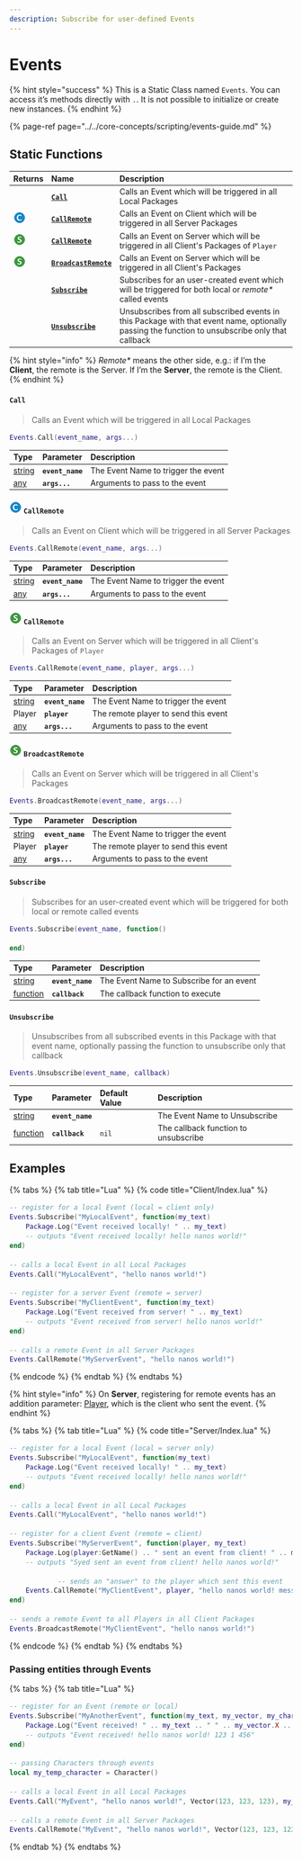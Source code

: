 ```yaml
---
description: Subscribe for user-defined Events
---
```


# Events

{% hint style="success" %}
This is a Static Class named `Events`. You can access it’s methods directly with `.`. It is not possible to initialize or create new instances.
{% endhint %}

{% page-ref page="../../core-concepts/scripting/events-guide.md" %}

## Static Functions

| Returns | Name | Description |
| :--- | :--- | :--- |
|  | [**`Call`**](events.md#call) | Calls an Event which will be triggered in all Local Packages |
| [![](../../.gitbook/assets/client-only.png)](../../core-concepts/scripting/authority-concepts.md) | [**`CallRemote`**](events.md#callremote) | Calls an Event on Client which will be triggered in all Server Packages |
| [![](../../.gitbook/assets/server-only.png)](../../core-concepts/scripting/authority-concepts.md) | [**`CallRemote`**](events.md#callremote) | Calls an Event on Server which will be triggered in all Client's Packages of `Player` |
| [![](../../.gitbook/assets/server-only.png)](../../core-concepts/scripting/authority-concepts.md) | [**`BroadcastRemote`**](events.md#broadcastremote) | Calls an Event on Server which will be triggered in all Client's Packages |
|  | [**`Subscribe`**](events.md#subscribe) | Subscribes for an user-created event which will be triggered for both local or _remote\*_ called events |
|  | [**`Unsubscribe`**](events.md#unsubscribe) | Unsubscribes from all subscribed events in this Package with that event name, optionally passing the function to unsubscribe only that callback |

{% hint style="info" %}
_Remote\*_ means the other side, e.g.: if I’m the **Client**, the remote is the Server. If I’m the **Server**, the remote is the Client.
{% endhint %}

#### `Call`

> Calls an Event which will be triggered in all Local Packages

```lua
Events.Call(event_name, args...)
```

| Type | Parameter | Description |
| :--- | :--- | :--- |
| [string](../glossary/basic-types.md#string) | **`event_name`** | The Event Name to trigger the event |
| [any](../glossary/basic-types.md#any) | **`args...`** | Arguments to pass to the event |

#### [![](../../.gitbook/assets/client-only.png)](../../core-concepts/scripting/authority-concepts.md) `CallRemote`

> Calls an Event on Client which will be triggered in all Server Packages

```lua
Events.CallRemote(event_name, args...)
```

| Type | Parameter | Description |
| :--- | :--- | :--- |
| [string](../glossary/basic-types.md#string) | **`event_name`** | The Event Name to trigger the event |
| [any](../glossary/basic-types.md#any) | **`args...`** | Arguments to pass to the event |

#### [![](../../.gitbook/assets/server-only.png)](../../core-concepts/scripting/authority-concepts.md) `CallRemote`

> Calls an Event on Server which will be triggered in all Client's Packages of `Player`

```lua
Events.CallRemote(event_name, player, args...)
```

| Type | Parameter | Description |
| :--- | :--- | :--- |
| [string](../glossary/basic-types.md#string) | **`event_name`** | The Event Name to trigger the event |
| Player | **`player`** | The remote player to send this event |
| [any](../glossary/basic-types.md#any) | **`args...`** | Arguments to pass to the event |

#### [![](../../.gitbook/assets/server-only.png)](../../core-concepts/scripting/authority-concepts.md) `BroadcastRemote`

> Calls an Event on Server which will be triggered in all Client's Packages

```lua
Events.BroadcastRemote(event_name, args...)
```

| Type | Parameter | Description |
| :--- | :--- | :--- |
| [string](../glossary/basic-types.md#string) | **`event_name`** | The Event Name to trigger the event |
| Player | **`player`** | The remote player to send this event |
| [any](../glossary/basic-types.md#any) | **`args...`** | Arguments to pass to the event |

#### `Subscribe`

> Subscribes for an user-created event which will be triggered for both local or remote called events

```lua
Events.Subscribe(event_name, function()

end)
```

| Type | Parameter | Description |
| :--- | :--- | :--- |
| [string](../glossary/basic-types.md#string) | **`event_name`** | The Event Name to Subscribe for an event |
| [function](../glossary/basic-types.md#function) | **`callback`** | The callback function to execute |

#### `Unsubscribe`

> Unsubscribes from all subscribed events in this Package with that event name, optionally passing the function to unsubscribe only that callback

```lua
Events.Unsubscribe(event_name, callback)
```

| Type | Parameter | Default Value | Description |
| :--- | :--- | :--- | :--- |
| [string](../glossary/basic-types.md#string) | **`event_name`** |  | The Event Name to Unsubscribe |
| [function](../glossary/basic-types.md#function) | **`callback`** | `nil` | The callback function to unsubscribe |

## Examples

{% tabs %}
{% tab title="Lua" %}
{% code title="Client/Index.lua" %}
```lua
-- register for a local Event (local = client only)
Events.Subscribe("MyLocalEvent", function(my_text)
    Package.Log("Event received locally! " .. my_text)
    -- outputs "Event received locally! hello nanos world!"
end)

-- calls a local Event in all Local Packages
Events.Call("MyLocalEvent", "hello nanos world!")

-- register for a server Event (remote = server)
Events.Subscribe("MyClientEvent", function(my_text)
    Package.Log("Event received from server! " .. my_text)
    -- outputs "Event received from server! hello nanos world!"
end)

-- calls a remote Event in all Server Packages
Events.CallRemote("MyServerEvent", "hello nanos world!")
```
{% endcode %}
{% endtab %}
{% endtabs %}

{% hint style="info" %}
On **Server**, registering for remote events has an addition parameter: [Player](../classes/player.md), which is the client who sent the event.
{% endhint %}

{% tabs %}
{% tab title="Lua" %}
{% code title="Server/Index.lua" %}
```lua
-- register for a local Event (local = server only)
Events.Subscribe("MyLocalEvent", function(my_text)
    Package.Log("Event received locally! " .. my_text)
    -- outputs "Event received locally! hello nanos world!"
end)

-- calls a local Event in all Local Packages
Events.Call("MyLocalEvent", "hello nanos world!")

-- register for a client Event (remote = client)
Events.Subscribe("MyServerEvent", function(player, my_text)
    Package.Log(player:GetName() .. " sent an event from client! " .. my_text)
    -- outputs "Syed sent an event from client! hello nanos world!"

            -- sends an "answer" to the player which sent this event
    Events.CallRemote("MyClientEvent", player, "hello nanos world! message only for you!")
end)

-- sends a remote Event to all Players in all Client Packages
Events.BroadcastRemote("MyClientEvent", "hello nanos world!")
```
{% endcode %}
{% endtab %}
{% endtabs %}

### Passing entities through Events

{% tabs %}
{% tab title="Lua" %}
```lua
-- register for an Event (remote or local)
Events.Subscribe("MyAnotherEvent", function(my_text, my_vector, my_character, my_number)
    Package.Log("Event received! " .. my_text .. " " .. my_vector.X .. " " .. my_character:GetViewMode() .. " " .. my_number)
    -- outputs "Event received! hello nanos world! 123 1 456"
end)

-- passing Characters through events
local my_temp_character = Character()

-- calls a local Event in all Local Packages
Events.Call("MyEvent", "hello nanos world!", Vector(123, 123, 123), my_temp_character, 456)

-- calls a remote Event in all Server Packages
Events.CallRemote("MyEvent", "hello nanos world!", Vector(123, 123, 123), my_temp_character, 456)
```
{% endtab %}
{% endtabs %}

